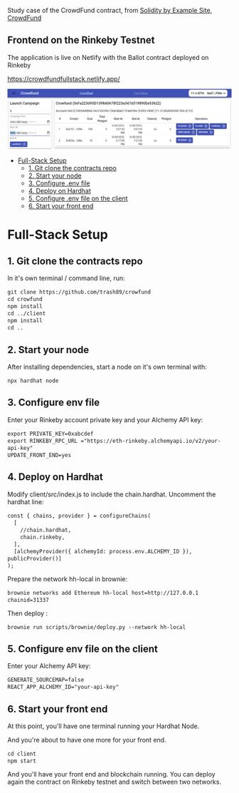 Study case of the CrowdFund contract, from [Solidity by Example Site, CrowdFund](https://solidity-by-example.org/app/crowd-fund/)

## Frontend on the Rinkeby Testnet

The application is live on Netlify with the Ballot contract deployed on Rinkeby

https://crowdfundfullstack.netlify.app/

![Crowfund app ](./crowdfund_frontend.png)

- [Full-Stack Setup](#full-stack-setup)
  - [1. Git clone the contracts repo](#1-git-clone-the-contracts-repo)
  - [2. Start your node](#2-start-your-node)
  - [3. Configure .env file](#3-configure-env-file)
  - [4. Deploy on Hardhat](#4-deploy-on-hardhat)
  - [5. Configure .env file on the client](#5-configure-env-file-on-the-client)
  - [6. Start your front end](#6-start-your-front-end)

# Full-Stack Setup

## 1. Git clone the contracts repo

In it's own terminal / command line, run:

```
git clone https://github.com/trash89/crowfund
cd crowfund
npm install
cd ../client
npm install
cd ..
```

## 2. Start your node

After installing dependencies, start a node on it's own terminal with:

```
npx hardhat node
```

## 3. Configure env file

Enter your Rinkeby account private key and your Alchemy API key:

```.env
export PRIVATE_KEY=0xabcdef
export RINKEBY_RPC_URL ="https://eth-rinkeby.alchemyapi.io/v2/your-api-key"
UPDATE_FRONT_END=yes
```

## 4. Deploy on Hardhat

Modify client/src/index.js to include the chain.hardhat. Uncomment the hardhat line:

```
const { chains, provider } = configureChains(
  [
    //chain.hardhat,
    chain.rinkeby,
  ],
  [alchemyProvider({ alchemyId: process.env.ALCHEMY_ID }), publicProvider()]
);
```

Prepare the network hh-local in brownie:

```
brownie networks add Ethereum hh-local host=http://127.0.0.1 chainid=31337
```

Then deploy :

```
brownie run scripts/brownie/deploy.py --network hh-local
```

## 5. Configure env file on the client

Enter your Alchemy API key:

```.env
GENERATE_SOURCEMAP=false
REACT_APP_ALCHEMY_ID="your-api-key"
```

## 6. Start your front end

At this point, you'll have one terminal running your Hardhat Node.

And you're about to have one more for your front end.

```
cd client
npm start
```

And you'll have your front end and blockchain running.
You can deploy again the contract on Rinkeby testnet and switch between two networks.
